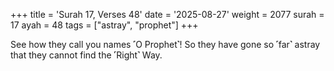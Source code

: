 +++
title = 'Surah 17, Verses 48'
date = '2025-08-27'
weight = 2077
surah = 17
ayah = 48
tags = ["astray", "prophet"]
+++

See how they call you names ˹O Prophet˺! So they have gone so ˹far˺ astray that they cannot find the ˹Right˺ Way.